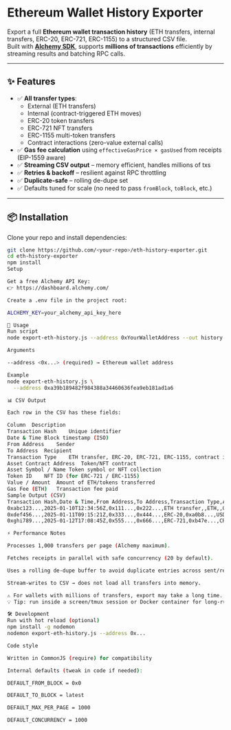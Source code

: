 # Ethereum Wallet History Exporter

Export a full **Ethereum wallet transaction history** (ETH transfers, internal transfers, ERC-20, ERC-721, ERC-1155) to a structured CSV file.  
Built with **[Alchemy SDK](https://docs.alchemy.com/docs/alchemy-sdk)**, supports **millions of transactions** efficiently by streaming results and batching RPC calls.

---

## ✨ Features

- ✅ **All transfer types**:
  - External (ETH transfers)
  - Internal (contract-triggered ETH moves)
  - ERC-20 token transfers
  - ERC-721 NFT transfers
  - ERC-1155 multi-token transfers
  - Contract interactions (zero-value external calls)
- ✅ **Gas fee calculation** using `effectiveGasPrice × gasUsed` from receipts (EIP-1559 aware)
- ✅ **Streaming CSV output** – memory efficient, handles millions of txs
- ✅ **Retries & backoff** – resilient against RPC throttling
- ✅ **Duplicate-safe** – rolling de-dupe set
- ✅ Defaults tuned for scale (no need to pass `fromBlock`, `toBlock`, etc.)

---

## 📦 Installation

Clone your repo and install dependencies:

```bash
git clone https://github.com/<your-repo>/eth-history-exporter.git
cd eth-history-exporter
npm install
Setup

Get a free Alchemy API Key:
👉 https://dashboard.alchemy.com/

Create a .env file in the project root:

ALCHEMY_KEY=your_alchemy_api_key_here

🚀 Usage
Run script
node export-eth-history.js --address 0xYourWalletAddress --out history.csv

Arguments

--address <0x...> (required) → Ethereum wallet address

Example
node export-eth-history.js \
  --address 0xa39b189482f984388a34460636fea9eb181ad1a6

📊 CSV Output

Each row in the CSV has these fields:

Column	Description
Transaction Hash	Unique identifier
Date & Time	Block timestamp (ISO)
From Address	Sender
To Address	Recipient
Transaction Type	ETH transfer, ERC-20, ERC-721, ERC-1155, contract interaction
Asset Contract Address	Token/NFT contract
Asset Symbol / Name	Token symbol or NFT collection
Token ID	NFT ID (for ERC-721 / ERC-1155)
Value / Amount	Amount of ETH/tokens transferred
Gas Fee (ETH)	Transaction fee paid
Sample Output (CSV)
Transaction Hash,Date & Time,From Address,To Address,Transaction Type,Asset Contract Address,Asset Symbol / Name,Token ID,Value / Amount,Gas Fee (ETH)
0xabc123...,2025-01-10T12:34:56Z,0x111...,0x222...,ETH transfer,,ETH,,0.5,0.00042
0xdef456...,2025-01-11T09:15:21Z,0x333...,0x444...,ERC-20,0xa0b8...,USDC,,1000,0.0011
0xghi789...,2025-01-12T17:08:45Z,0x555...,0x666...,ERC-721,0xb47e...,CRYPTOPUNK,1234,1,0.0029

⚡ Performance Notes

Processes 1,000 transfers per page (Alchemy maximum).

Fetches receipts in parallel with safe concurrency (20 by default).

Uses a rolling de-dupe buffer to avoid duplicate entries across sent/received queries.

Stream-writes to CSV → does not load all transfers into memory.

⚠️ For wallets with millions of transfers, export may take a long time.
💡 Tip: run inside a screen/tmux session or Docker container for long-running jobs.

🛠️ Development
Run with hot reload (optional)
npm install -g nodemon
nodemon export-eth-history.js --address 0x...

Code style

Written in CommonJS (require) for compatibility

Internal defaults (tweak in code if needed):

DEFAULT_FROM_BLOCK = 0x0

DEFAULT_TO_BLOCK = latest

DEFAULT_MAX_PER_PAGE = 1000

DEFAULT_CONCURRENCY = 1000